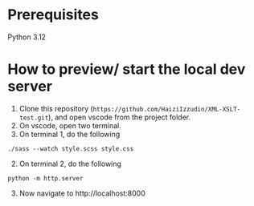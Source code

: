 # Prerequisites
Python 3.12

# How to preview/ start the local dev server

1. Clone this repository (`https://github.com/HaiziIzzudin/XML-XSLT-test.git`), and open vscode from the project folder.
1. On vscode, open two terminal.
1. On terminal 1, do the following

```
./sass --watch style.scss style.css
```

2. On terminal 2, do the following

```
python -m http.server
```

3. Now navigate to http://localhost:8000
